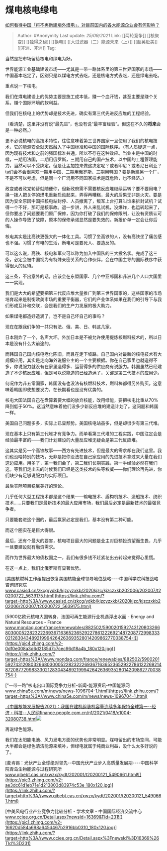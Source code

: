 # 煤电核电绿电
[如何看待中国「将不再新建境外煤电」，对目前国内的各大能源企业会有何影响？](https://www.zhihu.com/question/488367544/answer/2136458037)

> Author: #Anonymity 
> Last update: *25/09/2021* 
> Link: [[两轮竞争]] [[核聚变]] [[独得之秘]] [[换电]] [[大过滤器（二）能源未来（上）]] [[超英赶美]] [[非洲、非洲]]
> Tag:    


当然是把市场留给核电和绿电为好。

世界能源工业基础建设市场——尤其是一带一路体系里的第三世界国家的市场——中国基本吃定了，区别只是以煤电方式去吃，还是核电方式去吃，还是绿电去吃。

重点说一下核电。

我们在煤电建设上的优势主要是施工成本低，赚一个血汗钱，甚至主要是赚个关系，赚个国际环境的软利益。

但我们在核电上的优势却是技术先进，确实有第三代先进反应堆的工程经验。

（看清楚，这里并没有说“最先进”，也没有说“最丰富经验”。但这在不久的**将来**会是一种必然。）

更不必说核电的高技术特性，往往意味着第三世界国家一旦使用了我们的核电技术，它的能源安全就天然融入了中国标准和中国的国际秩序。（有人质疑这一点，因为现有技术和之前的强国标准共通，所以不存在这种效应。当业主是中国的时候，一期用法国，二期用俄罗斯，三期用自己的国产技术，以中国的工程管理能力，当然可以不受绑定。但是让孟加拉来做这决定呢？或者印尼？或者尼日利亚？ta们会不会很喜欢一期用中国、二期用俄罗斯、三期用韩国？要是新建另一个厂，不是不可以考虑，但是同一个厂混用不同国家技术是既危险，也不经济。）

政变或者政党轮替就随便你，但新政府需不需要核反应堆继续运转？要不要用电？换一拨人把关停的煤电重新启动起来，弄得再糟糕，最大的后果无非是火灾。要是因为安全原因中国把核电站封停、人员撤离了，叛军上台打算叫谁来拆封试机？试得一个不好，那可是核事故。退一步讲，外人来乱试机，没爆炸，也运转起来了，但你要出了问题要我们原厂保修，因为你打破了我们的保修限制，让没有资质认可的人操作导致了故障，原本的保修承诺显然是要失效的。新报价单一定会让你后悔。

核电其实是比高铁更强大的一体化工具。习惯了坐高铁的人，没有高铁坐了痛苦感也不强。习惯了有电的生活，断电可是要死人、要造反的。

可以这么说，高铁、核电和军火可以称为加入中国队的三大投名状。完成了这三条，必定会被中国视为有特殊亲密关系的合作伙伴，会在中国主导的国际秩序中获得很大的优待。

这三条，不出意外的话，应该会在东盟国家、几个中亚邻国和非洲几个人口大国里一一实现。

我们是大大的希望要把第三代反应堆大量推广到第三世界国家的，这些国家的市场培育起来是制衡欧美市场的重要平衡器，它们的产业体系如果在我们的引导下与我们形成互补和交联，会是我们的生产力发展的极大助力。

如果煤电都造好造满了，岂不是自己坏自己的事吗？

现在在跟我们争的一共只有法、俄、美、日、韩这几家。

日本刚炸了一个，名声大坏。外加日本是不被允许使用提炼核燃料技术的，所以日本是没有什么大前途的。

而韩国自己国内核电老化陈旧，而且在走下坡路。自己国内对最新的核电技术有大规模应用，其实是走向海外说服业主的一个主要根据。你在自己家里也就造得不多，你说服力就没有在家里造得多、运营得多的供应商有说服力。韩国虽然已经建造了不少核反应堆，但是可以说能造的已经造满了，关键是第三代技术的应用少。

何况作为非五常国家，韩国没有也没法有核燃料技术，燃料棒都得另外购买。这意味着韩国即使想要发力，在长期看也是没有优势的。

核电大国法国自己在盘算着要大幅的放弃核能，改用绿能，要把核电比重从70%降到低于50%。这当然意味着他们没多少新反应堆的建造计划了。这问题和韩国一样。

美国自己问题多多，实际上已显颓势。美国核电站虽多，但是却很少有第三代堆。

现在基本上只有第三代堆才有竞争力。而单看第三代堆的工程实践，中国注定会是经验最丰富的——我们计划建设的大量反应堆无疑会是第三代反应堆。

这其实是另一个高铁故事——西方有先进技术，但是最大的需求却在我们这里。我们也没啥特别的技巧，无非是把你没法在自己家应用的先进技术拿过来大量在我们这边应用。用多了，第一我们会了，第二我们长期实践，第一手经验必然在我们这。等我们走出去的时候我们已经是这类技术的头等权威——你们理论再先进，你们缺少有足够说服力的实际项目。

最后实际项目稳赢美好的理论。

几乎任何大型工程技术都是这个结果——输电技术、盾构机技术、造船技术、纺织技术……只要我们是最新技术的最大应用市场，我们最后必定是最新技术的最强竞争者。

只要能套进这个圈的，最后赢家必定是我们，基本没有第二种可能。

而这个圈实在是巨大得很。

最后，还有个最大的要害，核电项目最大的问题是业主对巨额投资望而生畏，几乎一旦要建设就有融资需求。

而作为世界最大的债权国之一，我们有很多钱不赶紧花出去转起来觉得心里慌。

在这一点上，我们比俄罗斯有显著优势。

  

[美国核燃料工作组提出恢复美国核能全球领导地位战略----中国科学院科技战略咨询研究院​www.casisd.cn/zkcg/ydkb/kjzcyzxkb/2020kjzc/kjzczxkb202006/202007/t20200722_5639175.html](https://link.zhihu.com/?target=http%3A//www.casisd.cn/zkcg/ydkb/kjzcyzxkb/2020kjzc/kjzczxkb202006/202007/t20200722_5639175.html)

  

[5900亿欧元核电大国转身，法国可再生能源行业机遇浮出水面 - Energy and Natural Resources - France​www.mondaq.com/france/renewables/882502/590020159274312080326680300052282322269367163652365292278612226921487208772998333021283043489219994264263693528014209862770038754-![](https://pic4.zhimg.com/v2-0df0e008a3d6d2185d7c7cec96d18a4b_180x120.jpg)](https://link.zhihu.com/?target=https%3A//www.mondaq.com/france/renewables/882502/590020159274312080326680300052282322269367163652365292278612226921487208772998333021283043489219994264263693528014209862770038754-)

  

[“一带一路”核电出口国际竞争力分析-新闻-能源资讯-中国能源网​www.china5e.com/m/news/news-1096704-1.html](https://link.zhihu.com/?target=https%3A//www.china5e.com/m/news/news-1096704-1.html)

  

[《中国核能发展报告2021》：我国在建机组装机容量连续多年保持全球第一--经济・科技--人民网​finance.people.com.cn/n1/2021/0418/c1004-32080738.html![](https://pic2.zhimg.com/v2-169f723f8aef7b934f2a620e93fdc2ad_180x120.jpg)](https://link.zhihu.com/?target=http%3A//finance.people.com.cn/n1/2021/0418/c1004-32080738.html)

再说绿色能源。

我们在太阳能电池、风力发电方面的优势也非常明显。煤电留出的市场空间，可能大半都会是绿色清洁能源来填补，但绿电就属于纯商业利益，没什么太多好说的了。

[麦肯锡：光伏产业全球绝对领先--中国光伏产业步入高质量发展期----中国科学院青岛生物能源与过程研究所​www.qibebt.cas.cn/xwzx/kydt/202001/t20200121_5490661.html![](https://pic3.zhimg.com/v2-ae3dc61d1eb71e1d213803d83974c53e_180x120.jpg)](https://link.zhihu.com/?target=http%3A//www.qibebt.cas.cn/xwzx/kydt/202001/t20200121_5490661.html)

  

[中美风电行业产业竞争力比较分析 - 学术文章 - 中国国际经济交流中心​www.cciee.org.cn/Detail.aspx?newsId=16369&TId=231![](https://pic1.zhimg.com/v2-16620d584a698a645d467b2916bb0310_180x120.jpg)](https://link.zhihu.com/?target=http%3A//www.cciee.org.cn/Detail.aspx%3FnewsId%3D16369%26TId%3D231)